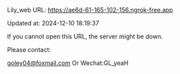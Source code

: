 Lily_web URL: https://ae6d-61-165-102-156.ngrok-free.app

Updated at: 2024-12-10 18:19:37

If you cannot open this URL, the server might be down.

Please contact: 

goley04@foxmail.com Or Wechat:GL_yeaH